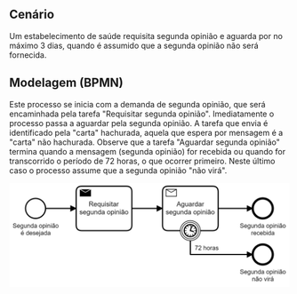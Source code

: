 ## Cenário

Um estabelecimento de saúde requisita segunda opinião e aguarda por
no máximo 3 dias, quando é assumido que a segunda opinião não será
fornecida.

## Modelagem (BPMN)

Este processo se inicia com a demanda de segunda opinião, que será encaminhada pela tarefa "Requisitar segunda opinião". Imediatamente o processo passa a aguardar pela segunda opinião. A tarefa que envia é identificado pela "carta" hachurada, aquela que espera por mensagem é a "carta" não hachurada. Observe que a tarefa "Aguardar segunda opinião" termina quando a mensagem (segunda opinião) for recebida ou quando for transcorrido o período de 72 horas, o que ocorrer primeiro. Neste último caso o processo assume que a segunda opinião "não virá".

<img src="segunda-opiniao.png" width="600">
